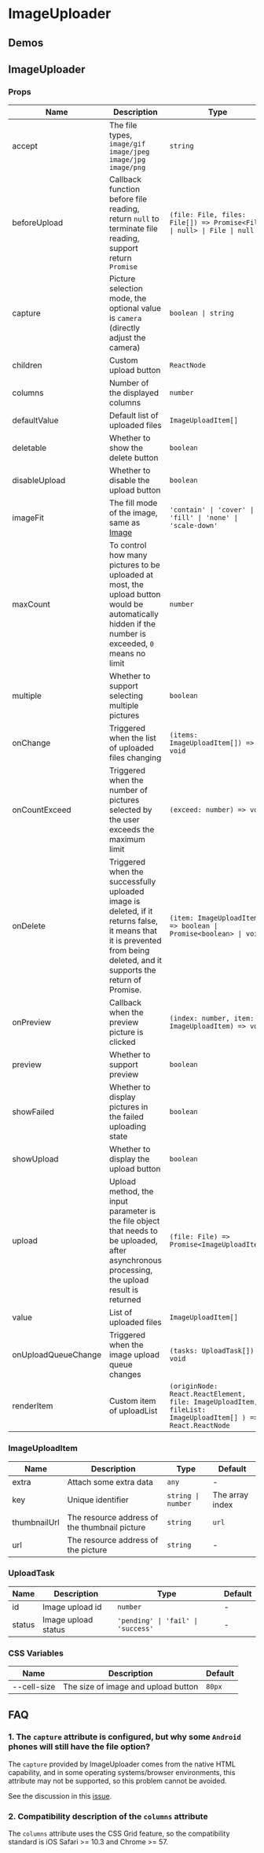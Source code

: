 # ImageUploader <Experimental></Experimental>

## Demos

<code src="./demos/demo1.tsx"></code>

<code src="./demos/demo2.tsx"></code>

## ImageUploader

### Props

| Name                | Description                                                                                                                                                              | Type                                                                                                       | Default   |
| ------------------- | ------------------------------------------------------------------------------------------------------------------------------------------------------------------------ | ---------------------------------------------------------------------------------------------------------- | --------- |
| accept              | The file types, `image/gif` `image/jpeg` `image/jpg` `image/png`                                                                                                         | `string`                                                                                                   | `image/*` |
| beforeUpload        | Callback function before file reading, return `null` to terminate file reading, support return `Promise`                                                                 | `(file: File, files: File[]) => Promise<File \| null> \| File \| null`                                     | -         |
| capture             | Picture selection mode, the optional value is `camera` (directly adjust the camera)                                                                                      | `boolean \| string`                                                                                        | -         |
| children            | Custom upload button                                                                                                                                                     | `ReactNode`                                                                                                | -         |
| columns             | Number of the displayed columns                                                                                                                                          | `number`                                                                                                   | -         |
| defaultValue        | Default list of uploaded files                                                                                                                                           | `ImageUploadItem[]`                                                                                        | -         |
| deletable           | Whether to show the delete button                                                                                                                                        | `boolean`                                                                                                  | `true`    |
| disableUpload       | Whether to disable the upload button                                                                                                                                     | `boolean`                                                                                                  | `false`   |
| imageFit            | The fill mode of the image, same as [Image](/components/image#props)                                                                                                     | `'contain' \| 'cover' \| 'fill' \| 'none' \| 'scale-down'`                                                 | `cover`   |
| maxCount            | To control how many pictures to be uploaded at most, the upload button would be automatically hidden if the number is exceeded, `0` means no limit                       | `number`                                                                                                   | `0`       |
| multiple            | Whether to support selecting multiple pictures                                                                                                                           | `boolean`                                                                                                  | `false`   |
| onChange            | Triggered when the list of uploaded files changing                                                                                                                       | `(items: ImageUploadItem[]) => void`                                                                       | -         |
| onCountExceed       | Triggered when the number of pictures selected by the user exceeds the maximum limit                                                                                     | `(exceed: number) => void`                                                                                 | -         |
| onDelete            | Triggered when the successfully uploaded image is deleted, if it returns false, it means that it is prevented from being deleted, and it supports the return of Promise. | `(item: ImageUploadItem) => boolean \| Promise<boolean> \| void`                                           | -         |
| onPreview           | Callback when the preview picture is clicked                                                                                                                             | `(index: number, item: ImageUploadItem) => void`                                                           | -         |
| preview             | Whether to support preview                                                                                                                                               | `boolean`                                                                                                  | `true`    |
| showFailed          | Whether to display pictures in the failed uploading state                                                                                                                | `boolean`                                                                                                  | `true`    |
| showUpload          | Whether to display the upload button                                                                                                                                     | `boolean`                                                                                                  | `true`    |
| upload              | Upload method, the input parameter is the file object that needs to be uploaded, after asynchronous processing, the upload result is returned                            | `(file: File) => Promise<ImageUploadItem>`                                                                 | -         |
| value               | List of uploaded files                                                                                                                                                   | `ImageUploadItem[]`                                                                                        | -         |
| onUploadQueueChange | Triggered when the image upload queue changes                                                                                                                            | `(tasks: UploadTask[]) => void`                                                                            |
| renderItem          | Custom item of uploadList                                                                                                                                                | `(originNode: React.ReactElement, file: ImageUploadItem, fileList: ImageUploadItem[] ) => React.ReactNode` | -         |

### ImageUploadItem

| Name         | Description                                   | Type               | Default         |
| ------------ | --------------------------------------------- | ------------------ | --------------- |
| extra        | Attach some extra data                        | `any`              | -               |
| key          | Unique identifier                             | `string \| number` | The array index |
| thumbnailUrl | The resource address of the thumbnail picture | `string`           | `url`           |
| url          | The resource address of the picture           | `string`           | -               |

### UploadTask

| Name   | Description         | Type                               | Default |
| ------ | ------------------- | ---------------------------------- | ------- |
| id     | Image upload id     | `number`                           | -       |
| status | Image upload status | `'pending' \| 'fail' \| 'success'` | -       |

### CSS Variables

| Name        | Description                         | Default |
| ----------- | ----------------------------------- | ------- |
| --cell-size | The size of image and upload button | `80px`  |

## FAQ

### 1. The `capture` attribute is configured, but why some `Android` phones will still have the file option?

The `capture` provided by ImageUploader comes from the native HTML capability, and in some operating systems/browser environments, this attribute may not be supported, so this problem cannot be avoided.

See the discussion in this [issue](https://github.com/ant-design/ant-design-mobile/issues/5254).

### 2. Compatibility description of the `columns` attribute

The `columns` attribute uses the CSS Grid feature, so the compatibility standard is iOS Safari >= 10.3 and Chrome >= 57.
